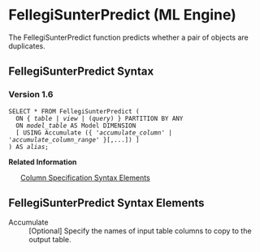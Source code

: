 <html><head></head><body><div class="nested0" aria-labelledby="ariaid-title1" topicindex="1" topicid="gti1507904102802" id="gti1507904102802"><h1 class="title topictitle1" id="ariaid-title1">FellegiSunterPredict (ML Engine)</h1><div class="body conbody">
<p class="p">The FellegiSunterPredict function predicts whether a pair of objects are
			duplicates.</p></div><div class="topic reference nested1" aria-labelledby="ariaid-title2" topicindex="2" topicid="gyi1507904138422" xml:lang="en-us" lang="en-us" id="gyi1507904138422">
<h2 class="title topictitle2" id="ariaid-title2">FellegiSunterPredict Syntax</h2><div class="body refbody"><div class="section" id="gyi1507904138422__section_N1000E_N1000C_N10001">
<h3 class="title sectiontitle">Version <span>1.6</span></h3><pre class="pre codeblock" xml:space="preserve"><code>SELECT * FROM FellegiSunterPredict (
  <span>ON { <var class="keyword varname">table</var> | <var class="keyword varname">view</var> | (<var class="keyword varname">query</var>) }</span> PARTITION BY ANY
  ON <var class="keyword varname">model_table</var> AS Model DIMENSION
  [ USING Accumulate ({ '<var class="keyword varname">accumulate_column</var>' | '<var class="keyword varname">accumulate_column_range</var>' }[,...]) ]
) AS <var class="keyword varname">alias</var>;</code></pre></div></div><div class="related-links"><div class="linklistheader"><p></p><b>Related Information</b></div>
<ul class="linklist linklist relinfo"><div class="linklistmember"><a href="ndv1557782188375.md">Column Specification Syntax Elements</a></div></ul></div></div><div class="topic reference nested1" aria-labelledby="ariaid-title3" topicindex="3" topicid="zap1507904142317" xml:lang="en-us" lang="en-us" id="zap1507904142317">
<h2 class="title topictitle2" id="ariaid-title3">FellegiSunterPredict Syntax Elements</h2><div class="body refbody"><div class="section" id="zap1507904142317__section_N10011_N1000E_N10001"><dl class="dl parml"><dt class="dt pt dlterm">Accumulate</dt><dd class="dd pd">[Optional] Specify the names of input table columns to copy to the output table.</dd></dl></div></div></div></div></body></html>
